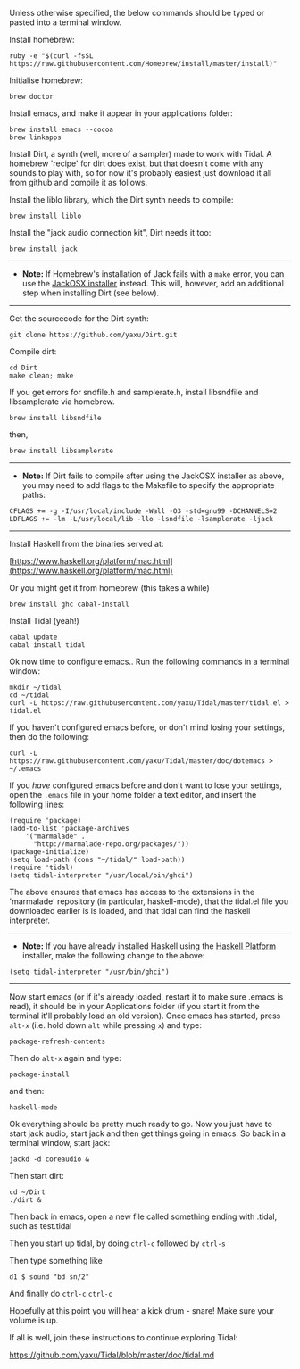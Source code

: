 Unless otherwise specified, the below commands should be typed or pasted into a terminal window.

Install homebrew:
```
ruby -e "$(curl -fsSL https://raw.githubusercontent.com/Homebrew/install/master/install)"
```

Initialise homebrew:
```
brew doctor
```

Install emacs, and make it appear in your applications folder:
```
brew install emacs --cocoa
brew linkapps
```

Install Dirt, a synth (well, more of a sampler) made to work with
Tidal. A homebrew 'recipe' for dirt does exist, but that doesn't come
with any sounds to play with, so for now it's probably easiest just
download it all from github and compile it as follows.

Install the liblo library, which the Dirt synth needs to compile:
```
brew install liblo
```

Install the "jack audio connection kit", Dirt needs it too:
```
brew install jack
```

---
* **Note:** If Homebrew's installation of Jack fails with a ``make`` error, you can use the [JackOSX installer](http://www.jackosx.com/download.html) instead. This will, however, add an additional step when installing Dirt (see below).

---

Get the sourcecode for the Dirt synth:
```
git clone https://github.com/yaxu/Dirt.git
```

Compile dirt:
```
cd Dirt
make clean; make
```

If you get errors for sndfile.h and samplerate.h, install libsndfile and libsamplerate via homebrew.

```
brew install libsndfile
```

then,

```
brew install libsamplerate
```

---
* **Note:** If Dirt fails to compile after using the JackOSX installer as above, you may need to add flags to the Makefile to specify the appropriate paths:
```
CFLAGS += -g -I/usr/local/include -Wall -O3 -std=gnu99 -DCHANNELS=2
LDFLAGS += -lm -L/usr/local/lib -llo -lsndfile -lsamplerate -ljack
```
---

Install Haskell from the binaries served at:

[https://www.haskell.org/platform/mac.html](https://www.haskell.org/platform/mac.html)

Or you might get it from homebrew (this takes a while)
```
brew install ghc cabal-install
```

Install Tidal (yeah!)
```
cabal update
cabal install tidal
```

Ok now time to configure emacs.. Run the following commands in a terminal window:
```
mkdir ~/tidal
cd ~/tidal
curl -L https://raw.githubusercontent.com/yaxu/Tidal/master/tidal.el > tidal.el
```

If you haven't configured emacs before, or don't mind losing your settings, then do the following:
```
curl -L https://raw.githubusercontent.com/yaxu/Tidal/master/doc/dotemacs > ~/.emacs
```

If you *have* configured emacs before and don't want to lose your settings, open the `.emacs` file in your home folder a text editor, and insert the following lines:
```
(require 'package)
(add-to-list 'package-archives 
    '("marmalade" .
      "http://marmalade-repo.org/packages/"))
(package-initialize)
(setq load-path (cons "~/tidal/" load-path))
(require 'tidal)
(setq tidal-interpreter "/usr/local/bin/ghci")
```

The above ensures that emacs has access to the extensions in the 'marmalade' repository (in particular, haskell-mode), that the tidal.el file you downloaded earlier is is loaded, and that tidal can find the haskell interpreter.

---
* **Note:** If you have already installed Haskell using the [Haskell Platform](http://www.haskell.org/platform/) installer, make the following change to the above:

```
(setq tidal-interpreter "/usr/bin/ghci")
```
---

Now start emacs (or if it's already loaded, restart it to make sure .emacs is read), it should be in your Applications folder (if you start it from the terminal it'll probably load an old version). Once emacs has started, press `alt-x` (i.e. hold down `alt` while pressing `x`) and type:
```
package-refresh-contents
```
Then do `alt-x` again and type:
```
package-install
```
and then:
```
haskell-mode
```

Ok everything should be pretty much ready to go. Now you just have to start jack audio, start jack and then get things going in emacs. So back in a terminal window, start jack:
```
jackd -d coreaudio &
```
Then start dirt:
```
cd ~/Dirt
./dirt &
```

Then back in emacs, open a new file called something ending with .tidal, such as test.tidal

Then you start up tidal, by doing `ctrl-c` followed by `ctrl-s`

Then type something like
```
d1 $ sound "bd sn/2"
```

And finally do `ctrl-c` `ctrl-c`

Hopefully at this point you will hear a kick drum - snare! Make sure
your volume is up.

If all is well, join these instructions to continue exploring Tidal:

<https://github.com/yaxu/Tidal/blob/master/doc/tidal.md>
